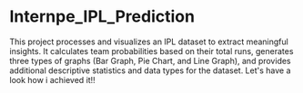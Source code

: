 # Internpe_IPL_Prediction
This project processes and visualizes an IPL dataset to extract meaningful insights.
It calculates team probabilities based on their total runs, generates three types of graphs (Bar Graph, Pie Chart, and Line Graph), and provides additional descriptive statistics and data types for the dataset.
Let's have a look how i achieved it!!
